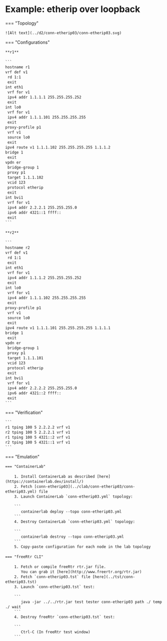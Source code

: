 # Example: etherip over loopback

=== "Topology"

    ![Alt text](../d2/conn-etherip03/conn-etherip03.svg)

=== "Configurations"

    **r1**

    ```
    hostname r1
    vrf def v1
     rd 1:1
     exit
    int eth1
     vrf for v1
     ipv4 addr 1.1.1.1 255.255.255.252
     exit
    int lo0
     vrf for v1
     ipv4 addr 1.1.1.101 255.255.255.255
     exit
    proxy-profile p1
     vrf v1
     source lo0
     exit
    ipv4 route v1 1.1.1.102 255.255.255.255 1.1.1.2
    bridge 1
     exit
    vpdn er
     bridge-group 1
     proxy p1
     target 1.1.1.102
     vcid 123
     protocol etherip
     exit
    int bvi1
     vrf for v1
     ipv4 addr 2.2.2.1 255.255.255.0
     ipv6 addr 4321::1 ffff::
     exit
    ```

    **r2**

    ```
    hostname r2
    vrf def v1
     rd 1:1
     exit
    int eth1
     vrf for v1
     ipv4 addr 1.1.1.2 255.255.255.252
     exit
    int lo0
     vrf for v1
     ipv4 addr 1.1.1.102 255.255.255.255
     exit
    proxy-profile p1
     vrf v1
     source lo0
     exit
    ipv4 route v1 1.1.1.101 255.255.255.255 1.1.1.1
    bridge 1
     exit
    vpdn er
     bridge-group 1
     proxy p1
     target 1.1.1.101
     vcid 123
     protocol etherip
     exit
    int bvi1
     vrf for v1
     ipv4 addr 2.2.2.2 255.255.255.0
     ipv6 addr 4321::2 ffff::
     exit
    ```

=== "Verification"

    ```
    r1 tping 100 5 2.2.2.2 vrf v1
    r2 tping 100 5 2.2.2.1 vrf v1
    r1 tping 100 5 4321::2 vrf v1
    r2 tping 100 5 4321::1 vrf v1
    ```

=== "Emulation"

    === "ContainerLab"

        1. Install ContainerLab as described [here](https://containerlab.dev/install/)  
        2. Fetch [conn-etherip03](../clab/conn-etherip03/conn-etherip03.yml) file  
        3. Launch ContainerLab `conn-etherip03.yml` topology:  

        ```
           containerlab deploy --topo conn-etherip03.yml  
        ```
        4. Destroy ContainerLab `conn-etherip03.yml` topology:  

        ```
           containerlab destroy --topo conn-etherip03.yml  
        ```
        5. Copy-paste configuration for each node in the lab topology

    === "freeRtr CLI"

        1. Fetch or compile freeRtr rtr.jar file.  
           You can grab it [here](http://www.freertr.org/rtr.jar)  
        2. Fetch `conn-etherip03.tst` file [here](../tst/conn-etherip03.tst)  
        3. Launch `conn-etherip03.tst` test:  

        ```
           java -jar ../../rtr.jar test tester conn-etherip03 path ./ temp ./ wait
        ```
        4. Destroy freeRtr `conn-etherip03.tst` test:  

        ```
           Ctrl-C (In freeRtr test window)
        ```

